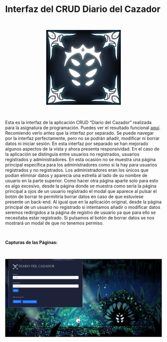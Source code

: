 # Interfaz del CRUD Diario del Cazador

<br>

<p align="center">
  <img src="https://github.com/albertomorenogonzalez/interfaz-diario-del-cazador/blob/main/images/icon.jpg">
</p>

<br>

Esta es la interfaz de la aplicación CRUD “Diario del Cazador” realizada para la asignatura de programación. Puedes ver el resultado funcional [aquí](https://github.com/albertomorenogonzalez/diario-del-cazador-HK). Recomiendo verlo antes que la interfaz por separado. Se puede navegar por la interfaz perfectamente, pero no se podrán añadir, modificar ni borrar datos ni iniciar sesión. En esta interfaz por separado se han mejorado algunos aspectos de la vista y ahora presenta responsividad. En el caso de la aplicación se distinguía entre usuarios no registrados, usuarios registrados y administradores. En esta ocasión no se muestra una página principal específica para los administradores como si la hay para usuarios registrados y no registrados. Los administradores eran los únicos que podían eliminar datos y aparecía una estrella al lado de su nombre de usuario en la parte superior. Como hacer otra página aparte solo para esto es algo excesivo, desde la página donde se muestra como sería la página principal a ojos de un usuario registrado el modal que aparece al pulsar el botón de borrar te permitiría borrar datos en caso de que estuviese presente un back-end. Al igual que en la aplicación original, desde la página principal de un usuario no registrado si intentamos añadir o modificar datos seremos redirigidos a la página de registro de usuario ya que para ello se necesitaba estar registrado. Si pulsamos el botón de borrar datos se nos mostrará un modal de que no tenemos permiso.

<br>

**Capturas de las Páginas:**

<br>

![index](https://github.com/albertomorenogonzalez/interfaz-diario-del-cazador/blob/main/capturas/index.png)
